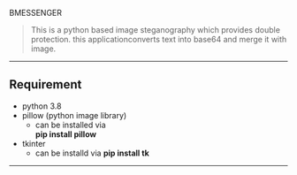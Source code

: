 
BMESSENGER
> This is a python based image steganography which provides double protection.
> this applicationconverts text into base64 and merge it with image.
---
## Requirement
 - python 3.8
 - pillow (python image library)
    - can be installed via <br/>
    **pip install pillow**
 - tkinter
    - can be installd via
    **pip install tk** <br/>

---
